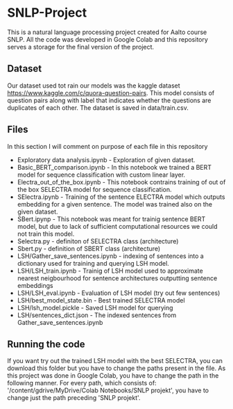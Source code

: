 # SNLP-Project
This is a natural language processing project created for Aalto course SNLP. All the code was developed in Google Colab and this repository serves a storage for the final version of the project.

## Dataset 
Our dataset used tot rain our models was the kaggle dataset https://www.kaggle.com/c/quora-question-pairs. This model consists of question pairs along with label that indicates whether the questions are duplicates of each other. The dataset is saved in data/train.csv.

## Files
In this section I will comment on purpose of each file in this repository
* Exploratory data analysis.ipynb - Exploration of given dataset.
* Basic_BERT_comparison.ipynb - In this notebook we trained a BERT model for sequence classification with custom linear layer.
* Electra_out_of_the_box.ipynb - This notebook contrains training of out of the box SELECTRA model for sequence classification.
* SElectra.ipynb - Training of the sentence ELECTRA model which outputs embedding for a given sentence. The model was trained also on the given dataset.
* SBert.ipynp - This notebook was meant for trainig sentence BERT model, but due to lack of sufficient computational resources we could not train this model.
* Selectra.py - definiton of SELECTRA class (architecture)
* Sbert.py - definition of SBERT class (architecture)
* LSH/Gather_save_sentences.ipynb - indexing of sentences into a dictionary used for training and querying LSH model.
* LSH/LSH_train.ipynb - Trainig of LSH model used to approximate nearest neigbourhood for sentence architectures outputting sentence embeddings
* LSH/LSH_eval.ipynb - Evaluation of LSH model (try out few sentences)
* LSH/best_model_state.bin - Best trained SELECTRA model
* LSH/lsh_model.pickle - Saved LSH model for querying
* LSH/sentences_dict.json - The indexed sentences from Gather_save_sentences.ipynb

## Running the code
If you want try out the trained LSH model with the best SELECTRA, you can download this folder but you have to change the paths present in the file. As this project was done in Google Colab, you have to change the path in the following manner. For every path, which consists of: '/content/gdrive/MyDrive/Colab Notebooks/SNLP projekt', you have to change just the path preceding 'SNLP projekt'.
